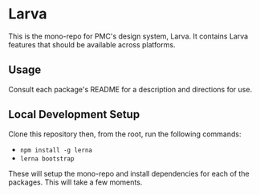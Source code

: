 # Larva

This is the mono-repo for PMC's design system, Larva. It contains Larva features that should be available across platforms.

## Usage

Consult each package's README for a description and directions for use. 

## Local Development Setup

Clone this repository then, from the root, run the following commands:

* `npm install -g lerna` 
* `lerna bootstrap`

These will setup the mono-repo and install dependencies for each of the packages. This will take a few moments.
